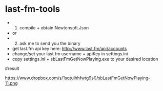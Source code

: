 last-fm-tools
=============

- 1. compile + obtain Newtonsoft.Json
- or
- 2. ask me to send you the binary  
- get last.fm api key here: 
http://www.last.fm/api/accounts 
- change/set your last.fm username + apiKey in settings.ini
- copy settings.ini + sbLastFmGetNowPlaying.exe to your desired location
 
#result

https://www.dropbox.com/s/1sqtulhhfwtg9s0/sbLastFmGetNowPlaying-11.png

